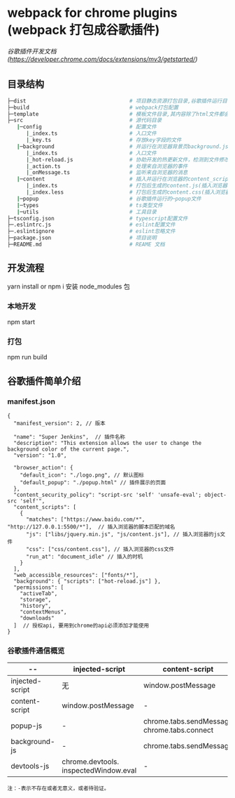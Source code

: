 # webpack for chrome plugins (webpack 打包成谷歌插件)

###### 谷歌插件开发文档 (https://developer.chrome.com/docs/extensions/mv3/getstarted/)

## 目录结构

```bash
├─dist                                 # 项目静态资源打包目录,谷歌插件运行目录
├─build                                # webpack打包配置
├─template                             # 模板文件目录,其内容除了html文件都会被复制到dist打包目录
├─src                                  # 源代码目录
   |─config                            # 配置文件
      |_index.ts                       # 入口文件
      |_key.ts                         # 存放key字段的文件
   |─background                        # 并运行在浏览器背景页background.js文件
      |_index.ts                       # 入口文件
      |_hot-reload.js                  # 协助开发的热更新文件，检测到文件修改会自动刷新popup.html和content.js所在的页面
      |_action.ts                      # 处理来自浏览器的事件
      |_onMessage.ts                   # 监听来自浏览器的消息
   |─content                           # 插入并运行在浏览器的content_scripts文件
      |_index.ts                       # 打包后生成的content.js(插入浏览器的js脚本文件)
      |_index.less                     # 打包后生成的content.css(插入浏览器的css样式文件)
   |─popup                             # 谷歌插件运行的─popup文件
   |─types                             # ts类型文件
   |─utils                             # 工具目录
├─tsconfig.json                        # typescript配置文件
├─.eslintrc.js                         # eslint配置文件
├─.eslintignore                        # eslint忽略文件
├─package.json                         # 项目说明
├─README.md                            # REAME 文档
```

## 开发流程

yarn install or npm i 安装 node_modules 包

### 本地开发

npm start

### 打包

npm run build

## 谷歌插件简单介绍

### manifest.json

```
{
  "manifest_version": 2, // 版本

  "name": "Super Jenkins",  // 插件名称
  "description": "This extension allows the user to change the background color of the current page.",
  "version": "1.0",

  "browser_action": {
    "default_icon": "./logo.png", // 默认图标
    "default_popup": "./popup.html" // 插件展示的页面
  },
  "content_security_policy": "script-src 'self' 'unsafe-eval'; object-src 'self'",
  "content_scripts": [
    {
      "matches": ["https://www.baidu.com/*", "http://127.0.0.1:5500/*"],  // 插入浏览器的脚本匹配的域名
      "js": ["libs/jquery.min.js", "js/content.js"], // 插入浏览器的js文件
      "css": ["css/content.css"], // 插入浏览器的css文件
      "run_at": "document_idle" // 插入的时机
    }
  ],
  "web_accessible_resources": ["fonts/*"],
  "background": { "scripts": ["hot-reload.js"] },
  "permissions": [
    "activeTab",
    "storage",
    "history",
    "contextMenus",
    "downloads"
  ]  // 授权api, 要用到chrome的api必须添加才能使用
}

```

### 谷歌插件通信概览


| --     | injected-script | content-script | popup-js | background-js |
| ------ | --------------- | -------------- | -------- | ------------- |
| injected-script | 无 | window.postMessage | 无 | 无
content-script | window.postMessage | - | chrome.runtime.sendMessage chrome.runtime.connect | chrome.runtime.sendMessage chrome.runtime.connect
popup-js | - | chrome.tabs.sendMessage chrome.tabs.connect | - | chrome.extension. getBackgroundPage()
background-js | - | chrome.tabs.sendMessage | chrome.tabs.connect chrome.extension.getViews | -
devtools-js | chrome.devtools. inspectedWindow.eval | - | chrome.runtime.sendMessage | chrome.runtime.sendMessage |

```
注：-表示不存在或者无意义，或者待验证。
```